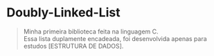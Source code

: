 # Doubly-Linked-List

>Minha primeira biblioteca feita na linguagem C.<br>
>Essa lista duplamente encadeada, foi desenvolvida apenas para estudos [ESTRUTURA DE DADOS].
